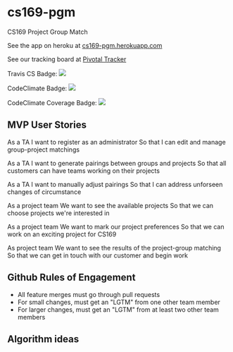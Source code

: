 # cs169-pgm
CS169 Project Group Match

See the app on heroku at <a href="http://cs169-pgm.herokuapp.com">cs169-pgm.herokuapp.com</a>

See our tracking board at <a href="https://www.pivotaltracker.com/n/projects/1891561">Pivotal Tracker</a>

Travis CS Badge: <img src="https://travis-ci.org/ashirahattia/cs169-pgm.svg?branch=master">

CodeClimate Badge:
<a href="https://codeclimate.com/github/ashirahattia/cs169-pgm"><img src="https://codeclimate.com/github/ashirahattia/cs169-pgm/badges/gpa.svg" /></a>

CodeClimate Coverage Badge: 
<a href="https://codeclimate.com/github/ashirahattia/cs169-pgm/coverage"><img src="https://codeclimate.com/github/ashirahattia/cs169-pgm/badges/coverage.svg" /></a>

<h2>MVP User Stories</h2>
As a TA
I want to register as an administrator
So that I can edit and manage group-project matchings

As a TA
I want to generate pairings between groups and projects
So that all customers can have teams working on their projects

As a TA
I want to manually adjust pairings
So that I can address unforseen changes of circumstance

As a project team
We want to see the available projects
So that we can choose projects we're interested in

As a project team
We want to mark our project preferences
So that we can work on an exciting project for CS169

As  project team
We want to see the results of the project-group matching
So that we can get in touch with our customer and begin work

<h2>Github Rules of Engagement</h2>
<ul>
    <li>All feature merges must go through pull requests
    <li>For small changes, must get an "LGTM" from one other team member
    <li>For larger changes, must get an "LGTM" from at least two other team members
</ul>

<h2>Algorithm ideas</h2>

